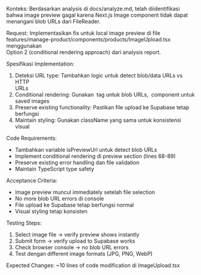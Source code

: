  Konteks: Berdasarkan analysis di docs/analyze.md, telah diidentifikasi         
  bahwa image preview gagal karena Next.js Image component tidak dapat
  menangani blob URLs dari FileReader.

  Request: Implementasikan fix untuk local image preview di file 
  features/manage-product/components/products/ImageUpload.tsx menggunakan        
  Option 2 (conditional rendering approach) dari analysis report.

  Spesifikasi Implementation:
  1. Deteksi URL type: Tambahkan logic untuk detect blob/data URLs vs HTTP       
  URLs
  2. Conditional rendering: Gunakan <img> tag untuk blob URLs, <Image> 
  component untuk saved images
  3. Preserve existing functionality: Pastikan file upload ke Supabase tetap     
   berfungsi
  4. Maintain styling: Gunakan className yang sama untuk konsistensi visual      

  Code Requirements:
  - Tambahkan variable isPreviewUrl untuk detect blob URLs
  - Implement conditional rendering di preview section (lines 68-89)
  - Preserve existing error handling dan file validation
  - Maintain TypeScript type safety

  Acceptance Criteria:
  - Image preview muncul immediately setelah file selection
  - No more blob URL errors di console
  - File upload ke Supabase tetap berfungsi normal
  - Visual styling tetap konsisten

  Testing Steps:
  1. Select image file → verify preview shows instantly
  2. Submit form → verify upload to Supabase works
  3. Check browser console → no blob URL errors
  4. Test dengan different image formats (JPG, PNG, WebP)

  Expected Changes: ~10 lines of code modification di ImageUpload.tsx
